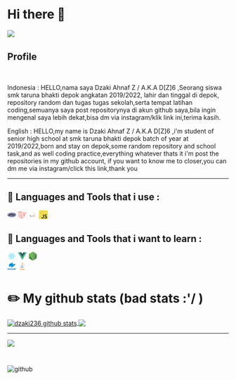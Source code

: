 # Hi there 👋
<img src="https://avatars.githubusercontent.com/u/61301953?v=4" style="width:20%;"/>
<h2>Profile</h2>
<br>

Indonesia : HELLO,nama saya Dzaki Ahnaf Z / A.K.A D[Z]6 ,Seorang siswa smk taruna bhakti depok angkatan 2019/2022, lahir dan tinggal di depok, repository random dan tugas tugas sekolah,serta tempat latihan coding,semuanya saya post repositorynya di akun github saya,bila ingin mengenal saya lebih dekat,bisa dm via instagram/klik link ini,terima kasih.

English : HELLO,my name is Dzaki Ahnaf Z / A.K.A D[Z]6 ,i'm student of senior high school at smk taruna bhakti depok batch of year at 2019/2022,born and stay on depok,some random repository and school task,and as well coding practice,everything whatever thats it i'm post the repositories in my github account, if you want to know me to closer,you can dm me via instagram/click this link,thank you
<!-- ## Introduce my name -->
<!-- **dzaki236/dzaki236** is a ✨ _special_ ✨ repository because its `README.md` (this file) appears on your GitHub profile. -->

<!-- Here are some ideas to get you started: -->
---
## 🔧 Languages and Tools that i use :

<code><img height="20" src="https://raw.githubusercontent.com/github/explore/80688e429a7d4ef2fca1e82350fe8e3517d3494d/topics/php/php.png"></code>
<code><img height="20" src="https://raw.githubusercontent.com/github/explore/80688e429a7d4ef2fca1e82350fe8e3517d3494d/topics/laravel/laravel.png"></code>
<code><img height="20" src="https://raw.githubusercontent.com/github/explore/80688e429a7d4ef2fca1e82350fe8e3517d3494d/topics/mysql/mysql.png"></code> 
<code><img height="20" src="https://raw.githubusercontent.com/github/explore/5c058a388828bb5fde0bcafd4bc867b5bb3f26f3/topics/javascript/javascript.png"></code>

<!-- - 🔭 I’m currently working on Laravel & React Native -->
## 🌱 Languages and Tools that i want to learn : 
<code><img height="20" src="https://raw.githubusercontent.com/github/explore/80688e429a7d4ef2fca1e82350fe8e3517d3494d/topics/react/react.png"></code>
<code><img height="20" src="https://raw.githubusercontent.com/github/explore/80688e429a7d4ef2fca1e82350fe8e3517d3494d/topics/vue/vue.png"></code>
<code><img height="20" src="https://raw.githubusercontent.com/github/explore/80688e429a7d4ef2fca1e82350fe8e3517d3494d/topics/nodejs/nodejs.png"></code>   
<code><img height="20" src="https://raw.githubusercontent.com/github/explore/80688e429a7d4ef2fca1e82350fe8e3517d3494d/topics/docker/docker.png"></code>
<code><img height="20" src="https://raw.githubusercontent.com/github/explore/80688e429a7d4ef2fca1e82350fe8e3517d3494d/topics/java/java.png"></code>

# ✏️ My github stats (bad stats :'/ ) 
<div style="width:100%; ">
<a href="https://github-readme-stats.vercel.app/api?username=dzaki236&show_icons=true&include_all_commits=true&theme=dark">
  <img align="center" height="200" src="https://github-readme-stats.vercel.app/api?username=dzaki236&show_icons=true&include_all_commits=true&theme=dark" alt="dzaki236 github stats" />
</a>
<a href="https://github-readme-stats.vercel.app/api/top-langs/?username=dzaki236&theme=dark">
  <img align="center" height="200" src="https://github-readme-stats.vercel.app/api/top-langs/?username=dzaki236&theme=dark" />
</a>
</div>
<hr/>
<!-- <h3 align="left"> My Github Stats:</h3> -->
<img src="https://github-profile-trophy.vercel.app/?username=dzaki236&theme=dracula&column=3&margin-w=15&margin-h=15 (https://github.com/ryo-ma/github-profile-trophy)">

#
![github](https://img.shields.io/badge/dzaki236-000000?style=for-the-badge&logo=GitHub&logoColor=white)

<!-- # Experience (nt all) 
- Junior dev

https://badges.pufler.dev/visits/dzaki236
